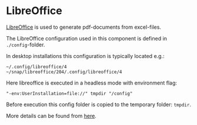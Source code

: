 LibreOffice
===
[LibreOffice][libre] is used to generate pdf-documents from excel-files.

The LibreOffice configuration used in this component is defined in 
`./config`-folder.

In desktop installations this configuration is typically located e.g.:
```
~/.config/libreoffice/4
~/snap/libreoffice/204/.config/libreoffice/4
```

Here libreoffice is executed in a headless mode with environment flag:
```
"-env:UserInstallation=file://" tmpdir "/config"
```
Before execution this config folder is copied to the temporary folder: `tmpdir`.

More details can be found from [here](../src/main/clj/solita/common/libreoffice.clj).

[libre]: www.libreoffice.org



